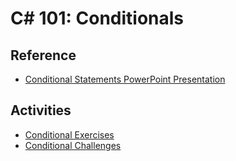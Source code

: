 # C# 101: Conditionals

## Reference
- <a href="ConditionalStatements.pptx" target="_blank">Conditional Statements PowerPoint Presentation</a>

## Activities
- [Conditional Exercises](ConditionalExercises.md)
- [Conditional Challenges](ConditionalChallenges.md)